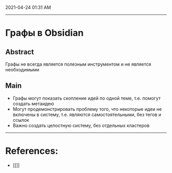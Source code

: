 
2021-04-24 01:31 AM
***

# Графы в Obsidian
## Abstract
Графы не всегда является полезным инструментом и не является необходимыми
## Main
* Графы могут показать скопление идей по одной теме, т.е. помогут создать метаидею
* Могут продемонстрировать проблему того, что некоторые идеи не включены в систему, т.е. являются самостоятельными, без тегов и ссылок
* Важно создать целостную систему, без отдельных кластеров
***

# References:
- [[]]
